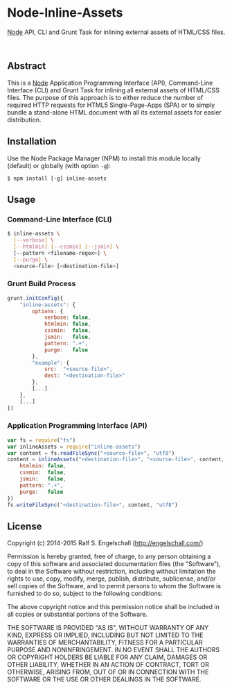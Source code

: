 
Node-Inline-Assets
==================

[Node](http://nodejs.org/) API, CLI and Grunt Task
for inlining external assets of HTML/CSS files.

<p/>
<img src="https://nodei.co/npm/node-inline-assets.png?downloads=true&stars=true" alt=""/>

<p/>
<img src="https://david-dm.org/rse/node-inline-assets.png" alt=""/>

Abstract
--------

This is a [Node](http://nodejs.org/) Application Programming Interface
(API), Command-Line Interface (CLI) and Grunt Task for inlining all
external assets of HTML/CSS files. The purpose of this approach is
to either reduce the number of required HTTP requests for HTML5
Single-Page-Apps (SPA) or to simply bundle a stand-alone HTML document
with all its external assets for easier distribution.

Installation
------------

Use the Node Package Manager (NPM) to install this module
locally (default) or globally (with option `-g`):

    $ npm install [-g] inline-assets

Usage
-----

### Command-Line Interface (CLI)

```sh
$ inline-assets \
  [--verbose] \
  [--htmlmin] [--cssmin] [--jsmin] \
  [--pattern <filename-regex>] \
  [--purge] \
  <source-file> [<destination-file>]
```

### Grunt Build Process

```js
grunt.initConfig({
    "inline-assets": {
        options: {
            verbose: false,
            htmlmin: false,
            cssmin:  false,
            jsmin:   false,
            pattern: ".+",
            purge:   false
        },
        "example": {
            src:  "<source-file>",
            dest: "<destination-file>"
        },
        [...]
    },
    [...]
})
```

### Application Programming Interface (API)

```js
var fs = require("fs")
var inlineAssets = require("inline-assets")
var content = fs.readFileSync("<source-file>", "utf8")
content = inlineAssets("<destination-file>", "<source-file>", content, {
    htmlmin: false,
    cssmin:  false,
    jsmin:   false,
    pattern: ".+",
    purge:   false
})
fs.writeFileSync("<destination-file>", content, "utf8")
```

License
-------

Copyright (c) 2014-2015 Ralf S. Engelschall (http://engelschall.com/)

Permission is hereby granted, free of charge, to any person obtaining
a copy of this software and associated documentation files (the
"Software"), to deal in the Software without restriction, including
without limitation the rights to use, copy, modify, merge, publish,
distribute, sublicense, and/or sell copies of the Software, and to
permit persons to whom the Software is furnished to do so, subject to
the following conditions:

The above copyright notice and this permission notice shall be included
in all copies or substantial portions of the Software.

THE SOFTWARE IS PROVIDED "AS IS", WITHOUT WARRANTY OF ANY KIND,
EXPRESS OR IMPLIED, INCLUDING BUT NOT LIMITED TO THE WARRANTIES OF
MERCHANTABILITY, FITNESS FOR A PARTICULAR PURPOSE AND NONINFRINGEMENT.
IN NO EVENT SHALL THE AUTHORS OR COPYRIGHT HOLDERS BE LIABLE FOR ANY
CLAIM, DAMAGES OR OTHER LIABILITY, WHETHER IN AN ACTION OF CONTRACT,
TORT OR OTHERWISE, ARISING FROM, OUT OF OR IN CONNECTION WITH THE
SOFTWARE OR THE USE OR OTHER DEALINGS IN THE SOFTWARE.

